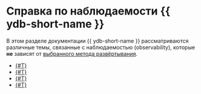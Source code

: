 # Справка по наблюдаемости {{ ydb-short-name }}

В этом разделе документации {{ ydb-short-name }} рассматриваются различные темы, связанные с наблюдаемостью (observability), которые **не** зависят от [выбранного метода развёртывания](../../devops/index.md).

* [{#T}](metrics/index.md)
* [{#T}](metrics/grafana-dashboards.md)
* [{#T}](tracing/setup.md)
* [{#T}](tracing/external-traces.md)
